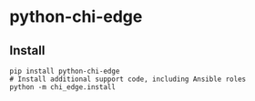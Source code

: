 # python-chi-edge

## Install

```
pip install python-chi-edge
# Install additional support code, including Ansible roles
python -m chi_edge.install
```
